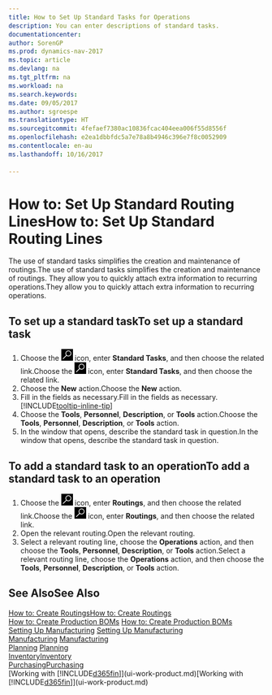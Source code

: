 ```yaml
---
title: How to Set Up Standard Tasks for Operations
description: You can enter descriptions of standard tasks.
documentationcenter: 
author: SorenGP
ms.prod: dynamics-nav-2017
ms.topic: article
ms.devlang: na
ms.tgt_pltfrm: na
ms.workload: na
ms.search.keywords: 
ms.date: 09/05/2017
ms.author: sgroespe
ms.translationtype: HT
ms.sourcegitcommit: 4fefaef7380ac10836fcac404eea006f55d8556f
ms.openlocfilehash: e2ea1dbbfdc5a7e78a8b4946c396e7f8c0052909
ms.contentlocale: en-au
ms.lasthandoff: 10/16/2017

---
```

# <a name="how-to-set-up-standard-routing-lines"></a><span data-ttu-id="d14d5-103">How to: Set Up Standard Routing Lines</span><span class="sxs-lookup"><span data-stu-id="d14d5-103">How to: Set Up Standard Routing Lines</span></span>
<span data-ttu-id="d14d5-104">The use of standard tasks simplifies the creation and maintenance of routings.</span><span class="sxs-lookup"><span data-stu-id="d14d5-104">The use of standard tasks simplifies the creation and maintenance of routings.</span></span> <span data-ttu-id="d14d5-105">They allow you to quickly attach extra information to recurring operations.</span><span class="sxs-lookup"><span data-stu-id="d14d5-105">They allow you to quickly attach extra information to recurring operations.</span></span>

## <a name="to-set-up-a-standard-task"></a><span data-ttu-id="d14d5-106">To set up a standard task</span><span class="sxs-lookup"><span data-stu-id="d14d5-106">To set up a standard task</span></span>
1. <span data-ttu-id="d14d5-107">Choose the ![Search for Page or Report](media/ui-search/search_small.png "Search for Page or Report icon") icon, enter **Standard Tasks**, and then choose the related link.</span><span class="sxs-lookup"><span data-stu-id="d14d5-107">Choose the ![Search for Page or Report](media/ui-search/search_small.png "Search for Page or Report icon") icon, enter **Standard Tasks**, and then choose the related link.</span></span>
2. <span data-ttu-id="d14d5-108">Choose the **New** action.</span><span class="sxs-lookup"><span data-stu-id="d14d5-108">Choose the **New** action.</span></span>
3. <span data-ttu-id="d14d5-109">Fill in the fields as necessary.</span><span class="sxs-lookup"><span data-stu-id="d14d5-109">Fill in the fields as necessary.</span></span> [!INCLUDE[tooltip-inline-tip](includes/tooltip-inline-tip_md.md)]
4. <span data-ttu-id="d14d5-110">Choose the **Tools**, **Personnel**, **Description**, or **Tools** action.</span><span class="sxs-lookup"><span data-stu-id="d14d5-110">Choose the **Tools**, **Personnel**, **Description**, or **Tools** action.</span></span>
5. <span data-ttu-id="d14d5-111">In the window that opens, describe the standard task in question.</span><span class="sxs-lookup"><span data-stu-id="d14d5-111">In the window that opens, describe the standard task in question.</span></span>

## <a name="to-add-a-standard-task-to-an-operation"></a><span data-ttu-id="d14d5-112">To add a standard task to an operation</span><span class="sxs-lookup"><span data-stu-id="d14d5-112">To add a standard task to an operation</span></span>
1. <span data-ttu-id="d14d5-113">Choose the ![Search for Page or Report](media/ui-search/search_small.png "Search for Page or Report icon") icon, enter **Routings**, and then choose the related link.</span><span class="sxs-lookup"><span data-stu-id="d14d5-113">Choose the ![Search for Page or Report](media/ui-search/search_small.png "Search for Page or Report icon") icon, enter **Routings**, and then choose the related link.</span></span>
2. <span data-ttu-id="d14d5-114">Open the relevant routing.</span><span class="sxs-lookup"><span data-stu-id="d14d5-114">Open the relevant routing.</span></span>
3. <span data-ttu-id="d14d5-115">Select a relevant routing line, choose the **Operations** action, and then choose the **Tools**, **Personnel**, **Description**, or **Tools** action.</span><span class="sxs-lookup"><span data-stu-id="d14d5-115">Select a relevant routing line, choose the **Operations** action, and then choose the **Tools**, **Personnel**, **Description**, or **Tools** action.</span></span>

## <a name="see-also"></a><span data-ttu-id="d14d5-116">See Also</span><span class="sxs-lookup"><span data-stu-id="d14d5-116">See Also</span></span>  
[<span data-ttu-id="d14d5-117">How to: Create Routings</span><span class="sxs-lookup"><span data-stu-id="d14d5-117">How to: Create Routings</span></span>](production-how-to-create-routings.md)  
<span data-ttu-id="d14d5-118">[How to: Create Production BOMs](production-how-to-create-production-boms.md)   </span><span class="sxs-lookup"><span data-stu-id="d14d5-118">[How to: Create Production BOMs](production-how-to-create-production-boms.md)   </span></span>  
<span data-ttu-id="d14d5-119">[Setting Up Manufacturing](production-configure-production-processes.md) </span><span class="sxs-lookup"><span data-stu-id="d14d5-119">[Setting Up Manufacturing](production-configure-production-processes.md) </span></span>  
<span data-ttu-id="d14d5-120">[Manufacturing](production-manage-manufacturing.md)  </span><span class="sxs-lookup"><span data-stu-id="d14d5-120">[Manufacturing](production-manage-manufacturing.md)  </span></span>  
<span data-ttu-id="d14d5-121">[Planning](production-planning.md) </span><span class="sxs-lookup"><span data-stu-id="d14d5-121">[Planning](production-planning.md) </span></span>  
[<span data-ttu-id="d14d5-122">Inventory</span><span class="sxs-lookup"><span data-stu-id="d14d5-122">Inventory</span></span>](inventory-manage-inventory.md)  
[<span data-ttu-id="d14d5-123">Purchasing</span><span class="sxs-lookup"><span data-stu-id="d14d5-123">Purchasing</span></span>](purchasing-manage-purchasing.md)  
<span data-ttu-id="d14d5-124">[Working with [!INCLUDE[d365fin](includes/d365fin_md.md)]](ui-work-product.md)</span><span class="sxs-lookup"><span data-stu-id="d14d5-124">[Working with [!INCLUDE[d365fin](includes/d365fin_md.md)]](ui-work-product.md)</span></span>  

